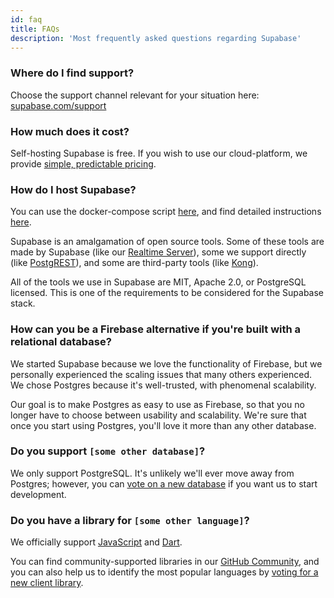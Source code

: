 ```yaml
---
id: faq
title: FAQs
description: 'Most frequently asked questions regarding Supabase'
---
```


### Where do I find support?

Choose the support channel relevant for your situation here: [supabase.com/support](https://supabase.com/support)

### How much does it cost?

Self-hosting Supabase is free. If you wish to use our cloud-platform, we provide [simple, predictable pricing](https://supabase.com/pricing).

### How do I host Supabase?

You can use the docker-compose script [here](https://github.com/supabase/supabase/tree/master/docker), and find detailed instructions [here](/docs/guides/hosting/overview). 

Supabase is an amalgamation of open source tools. Some of these tools are made by Supabase (like our [Realtime Server](https://github.com/supabase/realtime)), some we support directly (like [PostgREST](http://postgrest.org/en/v7.0.0/)), and some are third-party tools (like [Kong](https://github.com/Kong/kong)). 

All of the tools we use in Supabase are MIT, Apache 2.0, or PostgreSQL licensed. This is one of the requirements to be considered for the Supabase stack.

### How can you be a Firebase alternative if you're built with a relational database?

We started Supabase because we love the functionality of Firebase, but we personally experienced the scaling issues that many others experienced. We chose Postgres because it's well-trusted, with phenomenal scalability. 

Our goal is to make Postgres as easy to use as Firebase, so that you no longer have to choose between usability and scalability. 
We're sure that once you start using Postgres, you'll love it more than any other database.

### Do you support `[some other database]`?

We only support PostgreSQL. It's unlikely we'll ever move away from Postgres; however, you can [vote on a new database](https://github.com/supabase/supabase/discussions/6) if you want us to start development.

### Do you have a library for `[some other language]`?

We officially support [JavaScript](/docs/reference/javascript/supabase-client) and [Dart](/docs/reference/dart/installing). 

You can find community-supported libraries in our [GitHub Community](https://github.com/supabase-community), and you can also help us to identify the most popular languages by [voting for a new client library](https://github.com/supabase/supabase/discussions/5).

